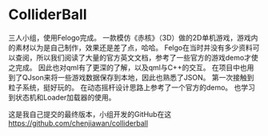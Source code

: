 # ColliderBall
三人小组，使用Felogo完成。
一款模仿《赤核》（3D）做的2D单机游戏，游戏内的素材以为是自己制作，效果还是差了点，哈哈。
Felgo在当时并没有多少资料可以查阅，所以我们阅读了大量的官方英文文档，参考了一些官方的游戏demo才使之完成。
因此也对qml有了更深的了解，以及qml与C++的交互。
在项目中也用到了QJson来将一些游戏数据保存到本地，因此也熟悉了JSON。
第一次接触到粒子系统，挺好玩的。
在动态摇杆设计思路上参考了一个官方的demo。
也学习到状态机和Loader加载器的使用。

这是我自己提交的最终版本，小组开发的GitHub在这 https://github.com/chenjiawan/colliderball



